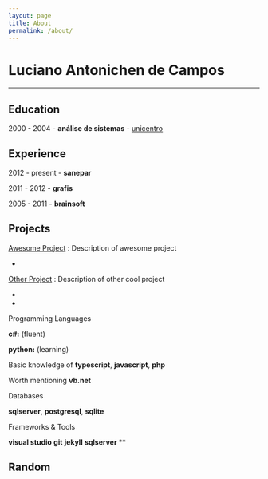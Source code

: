 ```yaml
---
layout: page
title: About
permalink: /about/
---
```


Luciano Antonichen de Campos
============

---------

Education
---------


2000 - 2004 - **análise de sistemas** - [unicentro](https://www3.unicentro.br/)

Experience
----------

2012 - present - **sanepar**

2011 - 2012 - **grafis**

2005 - 2011 - **brainsoft**



Projects 
---------

[Awesome Project]()
:	Description of awesome project	

-
  
[Other Project]()
:	Description of other cool project	

-
  
-
 
Programming Languages


**c#:** (fluent)  
  
**python:** (learning) 
  
Basic knowledge of  **typescript**, **javascript**, **php**

Worth mentioning **vb.net**

Databases

**sqlserver**, **postgresql**, **sqlite**


Frameworks & Tools  

**visual studio**
**git**
**jekyll**
**sqlserver**
**



Random
----------------------------------------

